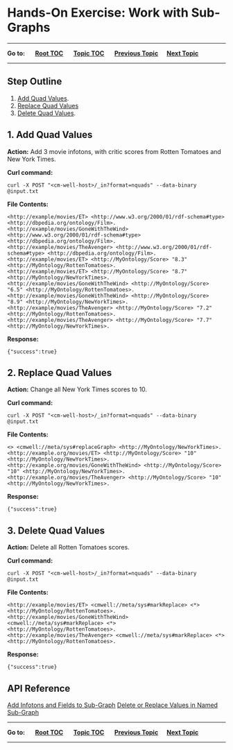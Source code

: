 # Hands-On Exercise: Work with Sub-Graphs #

----

**Go to:** &nbsp;&nbsp;&nbsp;&nbsp; [**Root TOC**](CM-Well.RootTOC.md) &nbsp;&nbsp;&nbsp;&nbsp; [**Topic TOC**](Tutorial.HandsOnExercisesTOC.md) &nbsp;&nbsp;&nbsp;&nbsp; [**Previous Topic**](Tutorial.HandsOnExercises.SubscribeForPulledData.md)&nbsp;&nbsp;&nbsp;&nbsp; [**Next Topic**](Tutorial.HandsOnExercises.AddFileInfoton.md)  

----


## Step Outline ##

1. [Add Quad Values](#hdr1).
2. [Replace Quad Values](#hdr2)
3. [Delete Quad Values](#hdr3).

<a name="hdr1"></a>
## 1. Add Quad Values ##

**Action:** Add 3 movie infotons, with critic scores from Rotten Tomatoes and New York Times.

**Curl command:**

    curl -X POST "<cm-well-host>/_in?format=nquads" --data-binary @input.txt

**File Contents:**

    <http://example/movies/ET> <http://www.w3.org/2000/01/rdf-schema#type> <http://dbpedia.org/ontology/Film>.
    <http://example/movies/GoneWithTheWind> <http://www.w3.org/2000/01/rdf-schema#type> <http://dbpedia.org/ontology/Film>.
    <http://example/movies/TheAvenger> <http://www.w3.org/2000/01/rdf-schema#type> <http://dbpedia.org/ontology/Film>.
    <http://example/movies/ET> <http://MyOntology/Score> "8.3" <http://MyOntology/RottenTomatoes>.
    <http://example/movies/ET> <http://MyOntology/Score> "8.7" <http://MyOntology/NewYorkTimes>.
    <http://example/movies/GoneWithTheWind> <http://MyOntology/Score> "6.5" <http://MyOntology/RottenTomatoes>.
    <http://example/movies/GoneWithTheWind> <http://MyOntology/Score> "8.9" <http://MyOntology/NewYorkTimes>.
    <http://example/movies/TheAvenger> <http://MyOntology/Score> "7.2" <http://MyOntology/RottenTomatoes>.
    <http://example/movies/TheAvenger> <http://MyOntology/Score> "7.7" <http://MyOntology/NewYorkTimes>.
    
**Response:**

    {"success":true}
    
<a name="hdr2"></a>
## 2. Replace Quad Values ##

**Action:** Change all New York Times scores to 10.

**Curl command:**

    curl -X POST "<cm-well-host>/_in?format=nquads" --data-binary @input.txt

**File Contents:**

    <> <cmwell://meta/sys#replaceGraph> <http://MyOntology/NewYorkTimes>. 
    <http://example.org/movies/ET> <http://MyOntology/Score> "10" <http://MyOntology/NewYorkTimes>.
    <http://example.org/movies/GoneWithTheWind> <http://MyOntology/Score> "10" <http://MyOntology/NewYorkTimes>.
    <http://example.org/movies/TheAvenger> <http://MyOntology/Score> "10" <http://MyOntology/NewYorkTimes>.

**Response:**

    {"success":true}
   
<a name="hdr3"></a>
## 3. Delete Quad Values ##

**Action:** Delete all Rotten Tomatoes scores.

**Curl command:**

    curl -X POST "<cm-well-host>/_in?format=nquads" --data-binary @input.txt

**File Contents:**

    <http://example/movies/ET> <cmwell://meta/sys#markReplace> <*> <http://MyOntology/RottenTomatoes>.
    <http://example/movies/GoneWithTheWind> <cmwell://meta/sys#markReplace> <*> <http://MyOntology/RottenTomatoes>.
    <http://example/movies/TheAvenger> <cmwell://meta/sys#markReplace> <*> <http://MyOntology/RottenTomatoes>.
    
**Response:**

    {"success":true}

## API Reference ##
[Add Infotons and Fields to Sub-Graph](API.Update.AddInfotonsAndFieldsToSubGraph.md)
[Delete or Replace Values in Named Sub-Graph](API.Update.DeleteOrReplaceValuesInNamedSubGraph.md)

----

**Go to:** &nbsp;&nbsp;&nbsp;&nbsp; [**Root TOC**](CM-Well.RootTOC.md) &nbsp;&nbsp;&nbsp;&nbsp; [**Topic TOC**](Tutorial.HandsOnExercisesTOC.md) &nbsp;&nbsp;&nbsp;&nbsp; [**Previous Topic**](Tutorial.HandsOnExercises.SubscribeForPulledData.md)&nbsp;&nbsp;&nbsp;&nbsp; [**Next Topic**](Tutorial.HandsOnExercises.AddFileInfoton.md)  

----